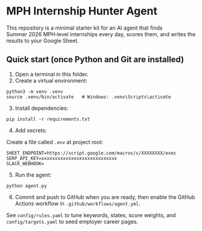 # MPH Internship Hunter Agent

This repository is a minimal starter kit for an AI agent that finds Summer 2026 MPH‑level internships every day, scores them, and writes the results to your Google Sheet.

## Quick start (once Python and Git are installed)

1. Open a terminal in this folder.
2. Create a virtual environment:

```
python3 -m venv .venv
source .venv/bin/activate   # Windows: .venv\Scripts\activate
```

3. Install dependencies:

```
pip install -r requirements.txt
```

4. Add secrets:

Create a file called `.env` at project root:

```
SHEET_ENDPOINT=https://script.google.com/macros/s/XXXXXXXX/exec
SERP_API_KEY=xxxxxxxxxxxxxxxxxxxxxxxxxxxx
SLACK_WEBHOOK=
```

5. Run the agent:

```
python agent.py
```

6. Commit and push to GitHub when you are ready, then enable the GitHub Actions workflow in `.github/workflows/agent.yml`.

See `config/rules.yaml` to tune keywords, states, score weights, and `config/targets.yaml` to seed employer career pages.
